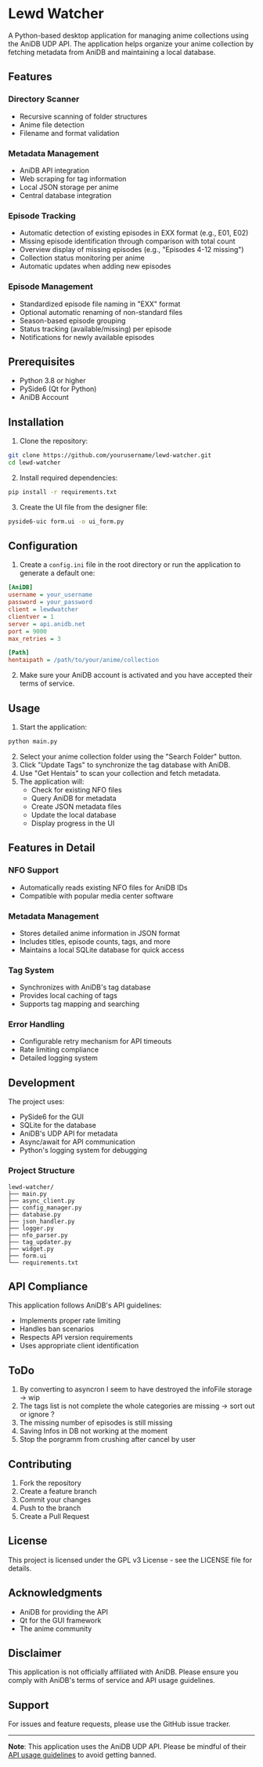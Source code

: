 # Lewd Watcher

A Python-based desktop application for managing anime collections using the AniDB UDP API. The application helps organize your anime collection by fetching metadata from AniDB and maintaining a local database.

## Features

### Directory Scanner

- Recursive scanning of folder structures
- Anime file detection
- Filename and format validation

### Metadata Management

- AniDB API integration
- Web scraping for tag information
- Local JSON storage per anime
- Central database integration

### Episode Tracking

- Automatic detection of existing episodes in EXX format (e.g., E01, E02)
- Missing episode identification through comparison with total count
- Overview display of missing episodes (e.g., "Episodes 4-12 missing")
- Collection status monitoring per anime
- Automatic updates when adding new episodes

### Episode Management

- Standardized episode file naming in "EXX" format
- Optional automatic renaming of non-standard files
- Season-based episode grouping
- Status tracking (available/missing) per episode
- Notifications for newly available episodes

## Prerequisites

- Python 3.8 or higher
- PySide6 (Qt for Python)
- AniDB Account

## Installation

1. Clone the repository:
```bash
git clone https://github.com/yourusername/lewd-watcher.git
cd lewd-watcher
```

2. Install required dependencies:
```bash
pip install -r requirements.txt
```

3. Create the UI file from the designer file:
```bash
pyside6-uic form.ui -o ui_form.py
```

## Configuration

1. Create a `config.ini` file in the root directory or run the application to generate a default one:

```ini
[AniDB]
username = your_username
password = your_password
client = lewdwatcher
clientver = 1
server = api.anidb.net
port = 9000
max_retries = 3

[Path]
hentaipath = /path/to/your/anime/collection
```

2. Make sure your AniDB account is activated and you have accepted their terms of service.

## Usage

1. Start the application:
```bash
python main.py
```

2. Select your anime collection folder using the "Search Folder" button.
3. Click "Update Tags" to synchronize the tag database with AniDB.
4. Use "Get Hentais" to scan your collection and fetch metadata.
5. The application will:
   - Check for existing NFO files
   - Query AniDB for metadata
   - Create JSON metadata files
   - Update the local database
   - Display progress in the UI

## Features in Detail

### NFO Support
- Automatically reads existing NFO files for AniDB IDs
- Compatible with popular media center software

### Metadata Management
- Stores detailed anime information in JSON format
- Includes titles, episode counts, tags, and more
- Maintains a local SQLite database for quick access

### Tag System
- Synchronizes with AniDB's tag database
- Provides local caching of tags
- Supports tag mapping and searching

### Error Handling
- Configurable retry mechanism for API timeouts
- Rate limiting compliance
- Detailed logging system

## Development

The project uses:
- PySide6 for the GUI
- SQLite for the database
- AniDB's UDP API for metadata
- Async/await for API communication
- Python's logging system for debugging

### Project Structure
```
lewd-watcher/
├── main.py
├── async_client.py
├── config_manager.py
├── database.py
├── json_handler.py
├── logger.py
├── nfo_parser.py
├── tag_updater.py
├── widget.py
├── form.ui
└── requirements.txt
```

## API Compliance

This application follows AniDB's API guidelines:
- Implements proper rate limiting
- Handles ban scenarios
- Respects API version requirements
- Uses appropriate client identification

## ToDo

1. By converting to asyncron I seem to have destroyed the infoFile storage -> wip
2. The tags list is not complete the whole categories are missing -> sort out or ignore ?
3. The missing number of episodes is still missing
4. Saving Infos in DB not working at the moment
5. Stop the porgramm from crushing after cancel by user

## Contributing

1. Fork the repository
2. Create a feature branch
3. Commit your changes
4. Push to the branch
5. Create a Pull Request

## License

This project is licensed under the GPL v3 License - see the LICENSE file for details.

## Acknowledgments

- AniDB for providing the API
- Qt for the GUI framework
- The anime community

## Disclaimer

This application is not officially affiliated with AniDB. Please ensure you comply with AniDB's terms of service and API usage guidelines.

## Support

For issues and feature requests, please use the GitHub issue tracker.

---

**Note**: This application uses the AniDB UDP API. Please be mindful of their [API usage guidelines](https://wiki.anidb.net/UDP_API_Definition) to avoid getting banned.
